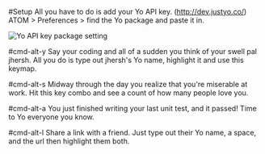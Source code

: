 #Setup
All you have to do is add your Yo API key. (http://dev.justyo.co/) ATOM > Preferences > find the Yo package and paste it in.

![Yo API key package setting](http://screencast.com/t/iYGVv3TIsz0)

#cmd-alt-y
Say your coding and all of a sudden you think of your swell pal jhersh. All you do is type out jhersh's Yo name, highlight it and use this keymap.

#cmd-alt-s
Midway through the day you realize that you're miserable at work. Hit this key combo and see a count of how many people love you.

#cmd-alt-a
You just finished writing your last unit test, and it passed! Time to Yo everyone you know.

#cmd-alt-l
Share a link with a friend. Just type out their Yo name, a space, and the url then highlight them both.
